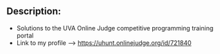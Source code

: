 ## Description:
- Solutions to the UVA Online Judge competitive programming training portal
- Link to my profile --> https://uhunt.onlinejudge.org/id/721840
